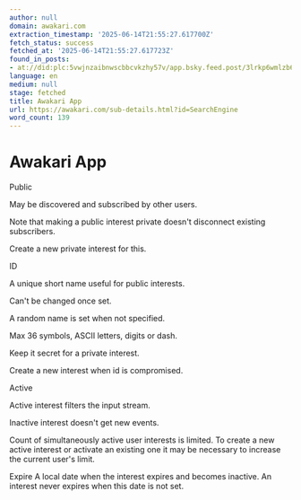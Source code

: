 ```yaml
---
author: null
domain: awakari.com
extraction_timestamp: '2025-06-14T21:55:27.617700Z'
fetch_status: success
fetched_at: '2025-06-14T21:55:27.617723Z'
found_in_posts:
- at://did:plc:5vwjnzaibnwscbbcvkzhy57v/app.bsky.feed.post/3lrkp6wmlzb62
language: en
medium: null
stage: fetched
title: Awakari App
url: https://awakari.com/sub-details.html?id=SearchEngine
word_count: 139
---
```


# Awakari App

Public

May be discovered and subscribed by other users.

Note that making a public interest private doesn't disconnect existing subscribers.

Create a new private interest for this.

ID

A unique short name useful for public interests.

Can't be changed once set.

A random name is set when not specified.

Max 36 symbols, ASCII letters, digits or dash.

Keep it secret for a private interest.

Create a new interest when id is compromised.

Active

Active interest filters the input stream.

Inactive interest doesn't get new events.

Count of simultaneously active user interests is limited. To create a new active interest or activate an existing one it may be necessary to increase the current user's limit.

Expire  A local date when the interest expires and becomes inactive. An interest never expires when this date is not set.